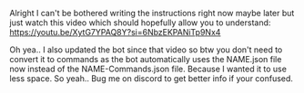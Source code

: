 Alright I can't be bothered writing the instructions right now maybe later but just watch this video which should hopefully allow you to understand:
https://youtu.be/XytG7YPAQ8Y?si=6NbzEKPANiTp9Nx4


Oh yea.. I also updated the bot since that video so btw you don't need to convert it to commands as the bot automatically uses the NAME.json file now instead of the NAME-Commands.json file. Because I wanted it to use less space. So yeah.. Bug me on discord to get better info if your confused.
